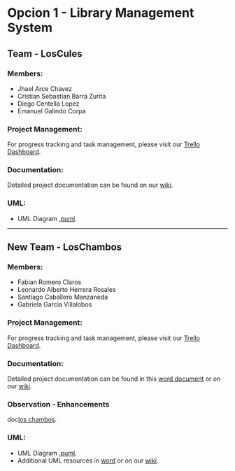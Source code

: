 # Opcion 1 - Library Management System

## Team - LosCules

### Members:
- Jhael Arce Chavez
- Cristian Sebastian Barra Zurita
- Diego Centella Lopez
- Emanuel Galindo Corpa

### Project Management:
For progress tracking and task management, please visit our [Trello Dashboard](https://trello.com/invite/b/66bf9e57458bf3ef4f093807/ATTIf28ab1bf11e22e7d0185acd0dfeefb8fB0F48775/group2-chambos-library).

### Documentation:
Detailed project documentation can be found on our [wiki](https://github.com/programacion-6/Opcion1LosCules/wiki/Los-Cules).

### UML:
- UML Diagram [.puml](https://github.com/programacion-6/Opcion1LosCules/tree/develop/src/UML).

---

## New Team - LosChambos

### Members:
- Fabian Romero Claros
- Leonardo Alberto Herrera Rosales
- Santiago Caballero Manzaneda
- Gabriela Garcia Villalobos

### Project Management:
For progress tracking and task management, please visit our [Trello Dashboard](https://trello.com/invite/b/66bf9e57458bf3ef4f093807/ATTIf28ab1bf11e22e7d0185acd0dfeefb8fB0F48775/group2-chambos-library).

### Documentation:
Detailed project documentation can be found in this [word document](https://docs.google.com/document/d/1CJfqssnU400UNywXvhuKzJS-IsUfd13D6u0mIsRdQ_E/edit?usp=sharing) or on our [wiki](https://github.com/programacion-6/Opcion1LosCules/wiki/Los-Chambos).

### Observation - Enhancements
doc[los chambos](https://github.com/programacion-6/Opcion1LosCules/wiki/Los-Chambos#observation).

### UML:
- UML Diagram [.puml](https://github.com/programacion-6/Opcion1LosCules/tree/release/src/UML).
- Additional UML resources in [word](https://github.com/programacion-6/Opcion1LosCules/tree/release/src/UML) or on our [wiki](https://github.com/programacion-6/Opcion1LosCules/wiki/Los-Chambos#uml).
